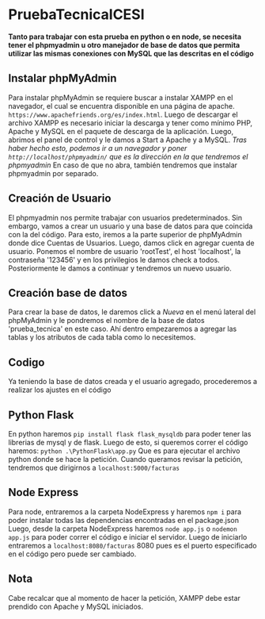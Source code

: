 ﻿# PruebaTecnicaICESI
 **Tanto para trabajar con esta prueba en python o en node, se necesita tener el phpmyadmin u otro manejador de base de datos que permita utilizar las mismas conexiones con MySQL que las descritas en el código**

## Instalar phpMyAdmin
Para instalar phpMyAdmin se requiere buscar a instalar XAMPP en el navegador, el cual se encuentra disponible en una página de apache. `https://www.apachefriends.org/es/index.html`.
Luego de descargar el archivo XAMPP es necesario iniciar la descarga y tener como mínimo PHP, Apache y MySQL en el paquete de descarga de la aplicación. Luego, abrimos el panel de control y le damos a Start a Apache y a MySQL.
*Tras haber hecho esto, podemos ir a un navegador y poner `http://localhost/phpmyadmin/` que es la dirección en la que tendremos el phpmyadmin*
En caso de que no abra, también tendremos que instalar phpmyadmin por separado.

## Creación de Usuario
El phpmyadmin nos permite trabajar con usuarios predeterminados. Sin embargo, vamos a crear un usuario y una base de datos para que coincida con la del código.
Para esto, iremos a la parte superior de phpMyAdmin donde dice Cuentas de Usuarios. Luego, damos click en agregar cuenta de usuario. Ponemos el nombre de usuario 'rootTest', el host 'localhost', la contraseña '123456' y en los privilegios le damos check a todos. Posteriormente le damos a continuar y tendremos un nuevo usuario.

## Creación base de datos
Para crear la base de datos, le daremos click a *Nueva* en el menú lateral del phpMyAdmin y le pondremos el nombre de la base de datos 'prueba_tecnica' en este caso.
Ahí dentro empezaremos a agregar las tablas y los atributos de cada tabla como lo necesitemos. 

## Codigo
Ya teniendo la base de datos creada y el usuario agregado, procederemos a realizar los ajustes en el código

## Python Flask
En python haremos `pip install flask flask_mysqldb` para poder tener las librerias de mysql y de flask.
Luego de esto, si queremos correr el código haremos:
`python .\PythonFlask\app.py`
Que es para ejecutar el archivo python donde se hace la petición.
Cuando queramos revisar la petición, tendremos que dirigirnos a `localhost:5000/facturas`

## Node Express
Para node, entraremos a la carpeta NodeExpress y haremos `npm i` para poder instalar todas las dependencias encontradas en el package.json
Luego, desde la carpeta NodeExpress haremos `node app.js` o `nodemon app.js` para poder correr el código e iniciar el servidor. 
Luego de iniciarlo entraremos a `localhost:8080/facturas`
8080 pues es el puerto especificado en el código pero puede ser cambiado.

## Nota
Cabe recalcar que al momento de hacer la petición, XAMPP debe estar prendido con Apache y MySQL iniciados.
